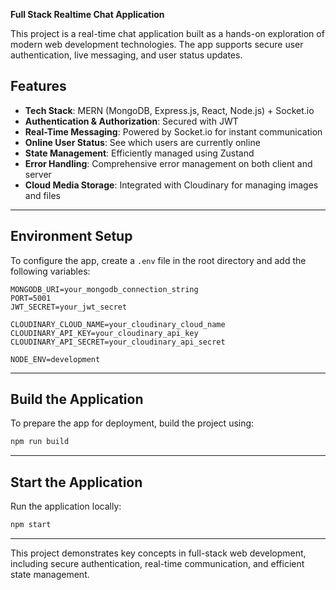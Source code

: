 **Full Stack Realtime Chat Application**

This project is a real-time chat application built as a hands-on exploration of modern web development technologies. The app supports secure user authentication, live messaging, and user status updates.

## **Features**

- **Tech Stack**: MERN (MongoDB, Express.js, React, Node.js) + Socket.io
- **Authentication & Authorization**: Secured with JWT
- **Real-Time Messaging**: Powered by Socket.io for instant communication
- **Online User Status**: See which users are currently online
- **State Management**: Efficiently managed using Zustand
- **Error Handling**: Comprehensive error management on both client and server
- **Cloud Media Storage**: Integrated with Cloudinary for managing images and files

---

## **Environment Setup**

To configure the app, create a `.env` file in the root directory and add the following variables:

```env
MONGODB_URI=your_mongodb_connection_string
PORT=5001
JWT_SECRET=your_jwt_secret

CLOUDINARY_CLOUD_NAME=your_cloudinary_cloud_name
CLOUDINARY_API_KEY=your_cloudinary_api_key
CLOUDINARY_API_SECRET=your_cloudinary_api_secret

NODE_ENV=development
```

---

## **Build the Application**

To prepare the app for deployment, build the project using:

```bash
npm run build
```

---

## **Start the Application**

Run the application locally:

```bash
npm start
```

---

This project demonstrates key concepts in full-stack web development, including secure authentication, real-time communication, and efficient state management.
